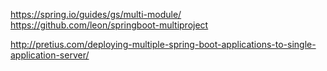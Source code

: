 https://spring.io/guides/gs/multi-module/
https://github.com/leon/springboot-multiproject

http://pretius.com/deploying-multiple-spring-boot-applications-to-single-application-server/
